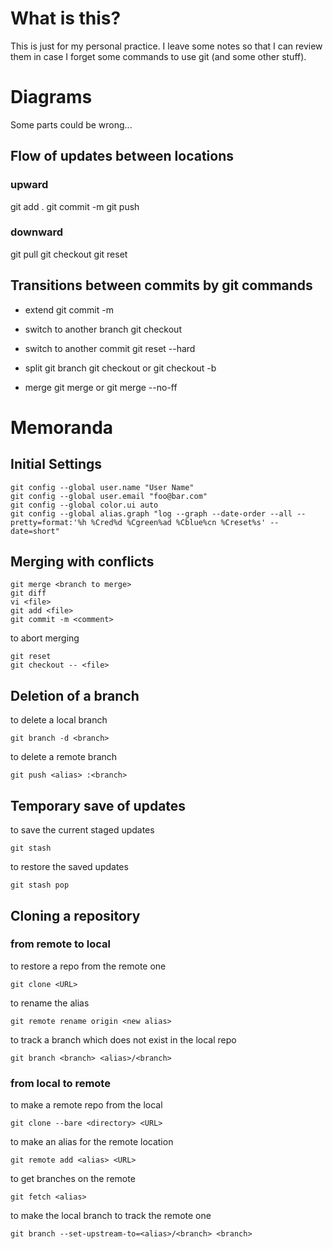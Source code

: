 # What is this?

This is just for my personal practice. I leave some notes so that I can review them in case I forget some commands to use git (and some other stuff).

# Diagrams
Some parts could be wrong...

## Flow of updates between locations 
### upward
git add .
git commit -m <comment>
git push <alias> <branch>

### downward
git pull <alias> <branch>
git checkout <branch>
git reset


## Transitions between commits by git commands

- extend git commit -m <comment>

- switch to another branch
git checkout <branch>

- switch to another commit
git reset --hard <id>

- split
git branch <new branch>
git checkout <new branch>
   or
git checkout -b <new branch>

- merge
git merge <branch to merge>
   or
git merge --no-ff <branch to merge>


# Memoranda

## Initial Settings
```
git config --global user.name "User Name"
git config --global user.email "foo@bar.com"
git config --global color.ui auto
git config --global alias.graph "log --graph --date-order --all --pretty=format:'%h %Cred%d %Cgreen%ad %Cblue%cn %Creset%s' --date=short"
```

## Merging with conflicts
```
git merge <branch to merge>
git diff
vi <file>
git add <file>
git commit -m <comment>
```
to abort merging
```
git reset
git checkout -- <file>
```

## Deletion of a branch
to delete a local branch
```
git branch -d <branch>
```
to delete a remote branch
```
git push <alias> :<branch>
```

## Temporary save of updates
to save the current staged updates
```
git stash
```
to restore the saved updates
```
git stash pop
```

## Cloning a repository
### from remote to local
to restore a repo from the remote one
```
git clone <URL>
```
to rename the alias
```
git remote rename origin <new alias>
```
to track a branch which does not exist in the local repo
```
git branch <branch> <alias>/<branch>
```

### from local to remote
to make a remote repo from the local
```
git clone --bare <directory> <URL>
```
to make an alias for the remote location
```
git remote add <alias> <URL>
```
to get branches on the remote
```
git fetch <alias>
```
to make the local branch to track the remote one
```
git branch --set-upstream-to=<alias>/<branch> <branch>
```


